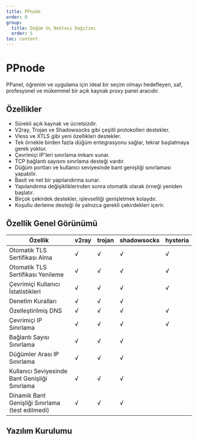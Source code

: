 ```yaml
---
title: PPnode
order: 0
group: 
  title: Düğüm Uç Noktası Dağıtımı
  order: 5
toc: content
---
```


# PPnode

PPanel, öğrenim ve uygulama için ideal bir seçim olmayı hedefleyen, saf, profesyonel ve mükemmel bir açık kaynak proxy panel aracıdır.

## Özellikler

- Sürekli açık kaynak ve ücretsizdir.
- V2ray, Trojan ve Shadowsocks gibi çeşitli protokolleri destekler.
- Vless ve XTLS gibi yeni özellikleri destekler.
- Tek örnekle birden fazla düğüm entegrasyonu sağlar, tekrar başlatmaya gerek yoktur.
- Çevrimiçi IP'leri sınırlama imkanı sunar.
- TCP bağlantı sayısını sınırlama desteği vardır.
- Düğüm portları ve kullanıcı seviyesinde bant genişliği sınırlaması yapabilir.
- Basit ve net bir yapılandırma sunar.
- Yapılandırma değişikliklerinden sonra otomatik olarak örneği yeniden başlatır.
- Birçok çekirdek destekler, işlevselliği genişletmek kolaydır.
- Koşullu derleme desteği ile yalnızca gerekli çekirdekleri içerir.

## Özellik Genel Görünümü

| Özellik          | v2ray | trojan | shadowsocks | hysteria |
| ---------------- | ----- | ------ | ----------- | -------- |
| Otomatik TLS Sertifikası Alma | √     | √      | √           | √        |
| Otomatik TLS Sertifikası Yenileme | √     | √      | √           | √        |
| Çevrimiçi Kullanıcı İstatistikleri | √     | √      | √           | √        |
| Denetim Kuralları | √     | √      | √           |          |
| Özelleştirilmiş DNS | √     | √      | √           | √        |
| Çevrimiçi IP Sınırlama | √     | √      | √           | √        |
| Bağlantı Sayısı Sınırlama | √     | √      | √           |          |
| Düğümler Arası IP Sınırlama | √     | √      | √           |          |
| Kullanıcı Seviyesinde Bant Genişliği Sınırlama | √     | √      | √           |          |
| Dinamik Bant Genişliği Sınırlama (test edilmedi) | √     | √      | √           |          |

## Yazılım Kurulumu

